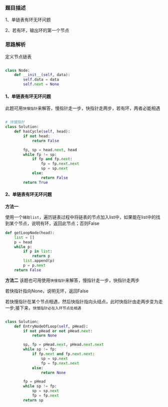 ### 题目描述

1、单链表有环无环问题

2、若有环，输出环的第一个节点


### 思路解析

定义节点链表
```python

class Node:
    def __init__(self, data):
        self.data = data
        self.next = None
```

#### 1、单链表有环无环问题

此题可用`快慢指针`来解答，慢指针走一步，快指针走两步，若有环，两者必能相遇
```python

# 快慢指针
class Solution:
    def hasCycle(self, head):
        if not head:
            return False

        fp, sp = head.next, head
        while fp != sp:
            if fp and fp.next:
                fp = fp.next.next
                sp = sp.next
            else:
                return False
        return True

```

#### 2、单链表有环无环问题

**方法一**

使用一个`辅助list`，遍历链表过程中将链表的节点加入list中，如果能在list中的找到某个节点，说明有环，返回此节点；否则False

```python
def getLoopNode(head):
    list = []
    p = head
    while p:
        if p in list:
            return p
        list.append(p)
        p = p.next
    return False
```

**方法二**
该题也可用使用`快慢指针`来解答，慢指针走一步，快指针走两步

若快指针指向None，说明无环，返回False

若快慢指针在某个节点相遇，然后快指针指向头结点，此时快指针由走两步变为走一步;接下来，`快慢指针必在入环节点处相遇`

```python

class Solution:
    def EntryNodeOfLoop(self, pHead):
        if not pHead or not pHead.next:
            return None

        sp, fp = pHead.next, pHead.next.next
        while sp != fp:
            if fp.next and fp.next.next:
                sp = sp.next
                fp = fp.next.next
            else:
                return None

        fp = pHead
        while sp != fp:
            sp = sp.next
            fp = fp.next
        return sp

```
